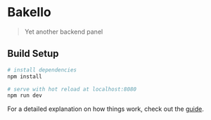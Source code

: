 # Bakello

> Yet another backend panel

## Build Setup

``` bash
# install dependencies
npm install

# serve with hot reload at localhost:8080
npm run dev
```

For a detailed explanation on how things work, check out the [guide](https://bakello.ambita.it).
